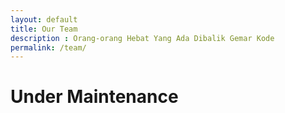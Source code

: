 ```yaml
---
layout: default
title: Our Team
description : Orang-orang Hebat Yang Ada Dibalik Gemar Kode
permalink: /team/
---
```



<div class="container py-5">
    <h1 class="py-5">Under Maintenance</h1>
</div>
